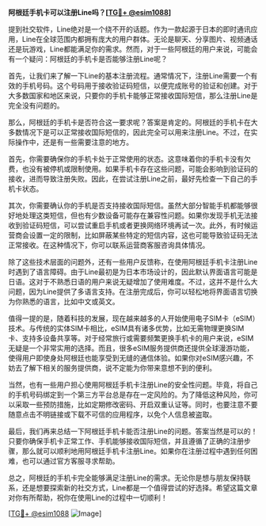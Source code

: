 **阿根廷手机卡可以注册Line吗？[[TG💪+ @esim1088](https://t.me/s/esim1088)]**

提到社交软件，Line绝对是一个绕不开的话题。作为一款起源于日本的即时通讯应用，Line在全球范围内都拥有庞大的用户群体。无论是聊天、分享图片、视频通话还是玩游戏，Line都能满足你的需求。然而，对于一些阿根廷的用户来说，可能会有一个疑问：阿根廷的手机卡是否能够注册Line呢？

首先，让我们来了解一下Line的基本注册流程。通常情况下，注册Line需要一个有效的手机号码。这个号码用于接收验证码短信，以便完成账号的验证和创建。对于大多数国家和地区来说，只要你的手机卡能够正常接收国际短信，那么注册Line是完全没有问题的。

那么，阿根廷的手机卡是否符合这一要求呢？答案是肯定的。阿根廷的手机卡在大多数情况下是可以正常接收国际短信的，因此完全可以用来注册Line。不过，在实际操作中，还是有一些需要注意的地方。

首先，你需要确保你的手机卡处于正常使用的状态。这意味着你的手机卡没有欠费，也没有被停机或限制使用。如果手机卡存在这些问题，可能会影响到验证码的接收，进而导致注册失败。因此，在尝试注册Line之前，最好先检查一下自己的手机卡状态。

其次，你需要确认你的手机是否支持接收国际短信。虽然大部分智能手机都能够很好地处理这类短信，但也有少数设备可能存在兼容性问题。如果你发现手机无法接收到验证码短信，可以尝试重启手机或者更换网络环境再试一次。此外，有时候运营商会设置一定的限制，比如屏蔽某些特定的短信内容，这也可能导致验证码无法正常接收。在这种情况下，你可以联系运营商客服咨询具体情况。

除了这些技术层面的问题外，还有一些用户反馈称，在使用阿根廷手机卡注册Line时遇到了语言障碍。由于Line最初是为日本市场设计的，因此默认界面语言可能是日语。这对于不熟悉日语的用户来说无疑增加了使用难度。不过，这并不是什么大问题，因为Line提供了多语言支持。在注册完成后，你可以轻松地将界面语言切换为你熟悉的语言，比如中文或英文。

值得一提的是，随着科技的发展，现在越来越多的人开始使用电子SIM卡（eSIM）技术。与传统的实体SIM卡相比，eSIM具有诸多优势，比如无需物理更换SIM卡、支持多设备共享等。对于经常旅行或需要频繁更换手机卡的用户来说，eSIM无疑是一个非常实用的选择。而且，很多eSIM服务提供商还提供全球漫游功能，使得用户即使身处阿根廷也能享受到无缝的通信体验。如果你对eSIM感兴趣，不妨去了解下相关的服务提供商，说不定能为你带来意想不到的便利。

当然，也有一些用户担心使用阿根廷手机卡注册Line的安全性问题。毕竟，将自己的手机号码绑定到一个第三方平台总是存在一定风险的。为了降低这种风险，你可以采取一些预防措施，比如定期修改密码、开启双重认证等。同时，也要注意不要随意点击不明链接或下载不可信的应用程序，以免个人信息被盗取。

最后，我们再来总结一下阿根廷手机卡能否注册Line的问题。答案当然是可以的！只要你确保手机卡正常工作、手机能够接收国际短信，并且遵循了正确的注册步骤，那么就可以顺利地用阿根廷手机卡注册Line。如果你在注册过程中遇到任何困难，也可以通过官方客服寻求帮助。

总之，阿根廷的手机卡完全能够满足注册Line的需求。无论你是想与朋友保持联系，还是想要探索新的社交方式，Line都是一个值得尝试的好选择。希望这篇文章对你有所帮助，祝你在使用Line的过程中一切顺利！

[[TG💪+ @esim1088](https://t.me/s/esim1088) ![Image](https://i.postimg.cc/4NQfJmqS/Snipaste-2025-05-13-00-14-12.png)]